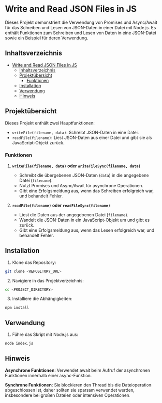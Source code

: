 # Write and Read JSON Files in JS

Dieses Projekt demonstriert die Verwendung von Promises und Async/Await für das Schreiben und Lesen von JSON-Daten in einer Datei mit Node.js. Es enthält Funktionen zum Schreiben und Lesen von Daten in eine JSON-Datei sowie ein Beispiel für deren Verwendung.

## Inhaltsverzeichnis

- [Write and Read JSON Files in JS](#write-and-read-json-files-in-js)
  - [Inhaltsverzeichnis](#inhaltsverzeichnis)
  - [Projektübersicht](#projektübersicht)
    - [Funktionen](#funktionen)
  - [Installation](#installation)
  - [Verwendung](#verwendung)
  - [Hinweis](#hinweis)

## Projektübersicht

Dieses Projekt enthält zwei Hauptfunktionen:

- `writeFile(filename, data)`: Schreibt JSON-Daten in eine Datei.
- `readFile(filename)`: Liest JSON-Daten aus einer Datei und gibt sie als JavaScript-Objekt zurück.

### Funktionen

1. **`writeFile(filename, data)` oder `writeFileSync(filename, data)`**
   - Schreibt die übergebenen JSON-Daten (`data`) in die angegebene Datei (`filename`).
   - Nutzt Promises und Async/Await für asynchrone Operationen.
   - Gibt eine Erfolgsmeldung aus, wenn das Schreiben erfolgreich war, und behandelt Fehler.

2. **`readFile(filename)` oder `readFileSync(filename)`**
   - Liest die Daten aus der angegebenen Datei (`filename`).
   - Wandelt die JSON-Daten in ein JavaScript-Objekt um und gibt es zurück.
   - Gibt eine Erfolgsmeldung aus, wenn das Lesen erfolgreich war, und behandelt Fehler.

## Installation

1. Klone das Repository:

  ```bash
  git clone <REPOSITORY_URL>
  ```

2. Navigiere in das Projektverzeichnis:
  ```bash
  cd <PROJECT_DIRECTORY>
  ```

3. Installiere die Abhängigkeiten:
  ```bash
  npm install
  ```

## Verwendung

1. Führe das Skript mit Node.js aus:
```bash
node index.js 
```

## Hinweis

**Asynchrone Funktionen**: Verwendet await beim Aufruf der asynchronen Funktionen innerhalb einer async-Funktion.

**Synchrone Funktionen**: Sie blockieren den Thread bis die Dateioperation abgeschlossen ist, daher sollten sie sparsam verwendet werden, insbesondere bei großen Dateien oder intensiven Operationen.






